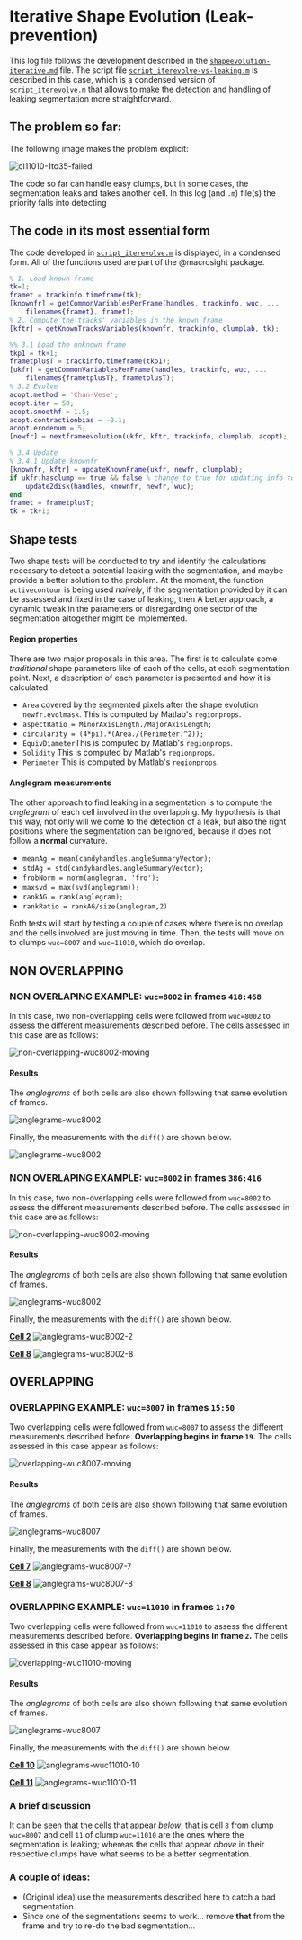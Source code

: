# Iterative Shape Evolution (Leak-prevention)
This log file follows the development described in the
[`shapeevolution-iterative.md`](./shapeevolution-iterative.md) file.
The script file
[`script_iterevolve-vs-leaking.m`](../script_iterevolve-vs-leaking.m)
is described in this case, which is a condensed version of
[`script_iterevolve.m`](../script_iterevolve.m)
that allows to make the detection and handling of leaking segmentation
more straightforward.
## The problem so far:
The following image makes the problem explicit:

![cl11010-1to35-failed](../figs/clump11010-frames1to35-iterfollowing-imopen.gif)

The code so far can handle easy clumps, but in some cases, the segmentation
leaks and takes another cell. In this log (and `.m`) file(s) the priority
falls into detecting

## The code in its most essential form
The code developed in [`script_iterevolve.m`](../script_iterevolve.m)
is displayed, in a condensed form. All of the functions used are part of the
@macrosight package.
```Matlab
% 1. Load known frame
tk=1;
framet = trackinfo.timeframe(tk);
[knownfr] = getCommonVariablesPerFrame(handles, trackinfo, wuc, ...
    filenames{framet}, framet);
% 2. Compute the tracks' variables in the known frame
[kftr] = getKnownTracksVariables(knownfr, trackinfo, clumplab, tk);

%% 3.1 Load the unknown frame
tkp1 = tk+1;
frametplusT = trackinfo.timeframe(tkp1);
[ukfr] = getCommonVariablesPerFrame(handles, trackinfo, wuc, ...
    filenames{frametplusT}, frametplusT);
% 3.2 Evolve
acopt.method = 'Chan-Vese';
acopt.iter = 50;
acopt.smoothf = 1.5;
acopt.contractionbias = -0.1;
acopt.erodenum = 5;
[newfr] = nextframeevolution(ukfr, kftr, trackinfo, clumplab, acopt);

% 3.4 Update
% 3.4.1 Update knownfr
[knownfr, kftr] = updateKnownFrame(ukfr, newfr, clumplab);
if ukfr.hasclump == true && false % change to true for updating info to disk
    update2disk(handles, knownfr, newfr, wuc);
end
framet = frametplusT;
tk = tk+1;
```

## Shape tests
Two shape tests will be conducted to try and identify the calculations
necessary to detect a potential leaking with the segmentation, and maybe
provide a better solution to the problem. At the moment, the function
`activecontour` is being used _naively_, if the segmentation provided by it
can be assessed and fixed in the case of leaking, then A better approach, a
dynamic tweak in the parameters or disregarding one sector of the segmentation
altogether might be implemented.
#### Region properties
There are two major proposals in this area. The first is to calculate some
_traditional_ shape parameters like of each of the cells, at each segmentation
point. Next, a description of each parameter is presented and how it is
calculated:
+ `Area` covered by the segmented pixels after the shape evolution
`newfr.evolmask`. This is computed by Matlab's `regionprops`.
+ `aspectRatio = MinorAxisLength./MajorAxisLength;`
+ `circularity = (4*pi).*(Area./(Perimeter.^2));`
+ `EquivDiameter`This is computed by Matlab's `regionprops`.
+ `Solidity` This is computed by Matlab's `regionprops`.
+ `Perimeter` This is computed by Matlab's `regionprops`.
#### Anglegram measurements
The other approach to find leaking in a segmentation is to compute the
_anglegram_ of each cell involved in the overlapping. My hypothesis is that
this way, not only will we come to the detection of a leak, but also the right
positions where the segmentation can be ignored, because it does not follow a
**normal** curvature.
+ `meanAg = mean(candyhandles.angleSummaryVector);`
+ `stdAg = std(candyhandles.angleSummaryVector);`
+ `frobNorm = norm(anglegram, 'fro');`
+ `maxsvd = max(svd(anglegram));`
+ `rankAG = rank(anglegram);`
+ `rankRatio = rankAG/size(anglegram,2)`

Both tests will start by testing a couple of cases where there is no overlap
and the cells involved are just moving in time. Then, the tests will move on
to clumps `wuc=8007` and `wuc=11010`, which do overlap.
## NON OVERLAPPING
### NON OVERLAPING EXAMPLE: `wuc=8002` in frames `418:468`
In this case, two non-overlapping cells were followed from `wuc=8002` to
assess the different measurements described before. The cells assessed in this
case are as follows:

![non-overlapping-wuc8002-moving](../figs/clump8002-frames418to478.gif)

#### Results
The _anglegrams_ of both cells are also shown following that same evolution
of frames.

![anglegrams-wuc8002](../figs/anglegrams-clump8002-frames418to478.gif)

Finally, the measurements with the `diff()` are shown below.

![anglegrams-wuc8002](../figs/measurements-clump8002-frames418to478.png)

### NON OVERLAPING EXAMPLE: `wuc=8002` in frames `386:416`
In this case, two non-overlapping cells were followed from `wuc=8002` to
assess the different measurements described before. The cells assessed in this
case are as follows:

![non-overlapping-wuc8002-moving](../figs/clump8002-frames386to416.gif)

#### Results
The _anglegrams_ of both cells are also shown following that same evolution
of frames.

![anglegrams-wuc8002](../figs/anglegrams-clump8002-frames386to416.gif)

Finally, the measurements with the `diff()` are shown below.

[**Cell 2**](../figs/measurements-clump8002-318to416frames-2.eps)
![anglegrams-wuc8002-2](../figs/measurements-clump8002-318to416frames-2.png)

[**Cell 8**](../figs/measurements-clump8002-318to416frames-8.eps)
![anglegrams-wuc8002-8](../figs/measurements-clump8002-318to416frames-8.png)

## OVERLAPPING
### OVERLAPPING EXAMPLE: `wuc=8007` in frames `15:50`
Two overlapping cells were followed from `wuc=8007` to
assess the different measurements described before.
**Overlapping begins in frame `19`.**
The cells assessed in this case appear as follows:

![overlapping-wuc8007-moving](../figs/clump8007-frames15to50.gif)

#### Results
The _anglegrams_ of both cells are also shown following that same evolution
of frames.

![anglegrams-wuc8007](../figs/anglegrams-clump8007-frames15to50.gif)

Finally, the measurements with the `diff()` are shown below.

[**Cell 7**](../figs/measurements-clump8007-15to50frames-7.eps)
![anglegrams-wuc8007-7](../figs/measurements-clump8007-15to50frames-7.png)

[**Cell 8**](../figs/measurements-clump8007-15to50frames-8.eps)
![anglegrams-wuc8007-8](../figs/measurements-clump8007-15to50frames-8.png)

### OVERLAPPING EXAMPLE: `wuc=11010` in frames `1:70`
Two overlapping cells were followed from `wuc=11010` to
assess the different measurements described before.
**Overlapping begins in frame `2`.**
The cells assessed in this case appear as follows:

![overlapping-wuc11010-moving](../figs/clump11010-frames1to70.gif)

#### Results
The _anglegrams_ of both cells are also shown following that same evolution
of frames.

![anglegrams-wuc8007](../figs/anglegrams-clump11010-frames1to70.gif)

Finally, the measurements with the `diff()` are shown below.

[**Cell 10**](../figs/measurements-clump11010-1to70frames-10.eps)
![anglegrams-wuc11010-10](../figs/measurements-clump11010-1to70frames-10.png)

[**Cell 11**](../figs/measurements-clump11010-1to70frames-11.eps)
![anglegrams-wuc11010-11](../figs/measurements-clump11010-1to70frames-11.png)

### A brief discussion
It can be seen that the cells that appear _below_, that is cell `8` from
clump `wuc=8007` and cell `11` of clump `wuc=11010` are the ones where the
segmentation is leaking; whereas the cells that appear _above_ in their
respective clumps have what seems to be a better segmentation.
### A couple of ideas:
+ (Original idea) use the measurements described here to catch a bad
  segmentation.
+ Since one of the segmentations seems to work... remove **that** from the frame
  and try to re-do the bad segmentation...
